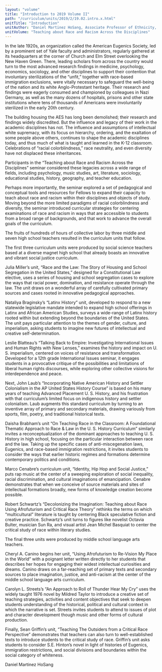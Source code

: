 ```yaml
---
layout: "volume"
title: "Introduction to 2019 Volume II"
path: "/curriculum/units/2019/2/19.02.intro.x.html"
unitTitle: "Introduction"
unitAuthor: "Daniel Martinez HoSang, Associate Professor of Ethnicity, Race, and Migration and of American Studies"
unitVolume: "Teaching about Race and Racism Across the Disciplines"
---
```

<main>
<p>In the late 1920s, an organization called the American Eugenics Society, led by a prominent set of Yale faculty and administrators, regularly gathered at its headquarters at the corner of Church and Elm Street overlooking the New Haven Green. There, leading scholars from across the country would turn to the most advanced research findings in medicine, psychology, economics, sociology, and other disciplines to support their contention that involuntary sterilizations of the &ldquo;unfit,&rdquo; together with race-based immigration exclusions, were vitally necessary to safeguard the well-being of the nation and its white Anglo-Protestant heritage. Their research and findings were eagerly consumed and championed by colleagues in Nazi Germany, as well as the many dozens of hospitals, prisons and other state institutions where tens of thousands of Americans were involuntarily sterilized in the early 20th century.</p>
<p>The building housing the AES has long been demolished; their research and findings widely discredited. But the influence and legacy of their work in the academic disciplines has not. The influence and assumptions of intellectual white supremacy, with its focus on hierarchy, ordering, and the exaltation of some people above others, continues to shape the academic disciplines today, and thus much of what is taught and learned in the K-12 classroom. Celebrations of &ldquo;racial colorblindness,&rdquo; race neutrality, and even diversity have not displaced these inheritances.</p>
<p>Participants in the &ldquo;Teaching about Race and Racism Across the Disciplines&rdquo; seminar considered these legacies across a wide range of fields, including psychology, music studies, art, literature, sociology, educational studies, history, geography, and teacher education.</p>
<p>Perhaps more importantly, the seminar explored a set of pedagogical and conceptual tools and resources for Fellows to expand their capacity to teach about race and racism within their disciplines and objects of study. Moving beyond the more limited paradigms of racial colorblindness and diversity, the seminar introduced curricular strategies for centering examinations of race and racism in ways that are accessible to students from a broad range of backgrounds, and that work to advance the overall goals of the curriculum.</p>
<p>The fruits of hundreds of hours of collective labor by three middle and seven high school teachers resulted in the curriculum units that follow.</p>
<p>The first three curriculum units were produced by social science teachers based at a diverse magnet high school that already boasts an innovative and vibrant social justice curriculum.</p>
<p>Julia Miller&rsquo;s unit, &ldquo;Race and the Law: The Story of Housing and School Segregation in the United States,&rdquo; designed for a Constitutional Law elective, uses a series of housing and school segregation cases to explore the ways that racial power, domination, and resistance operate through the law. The unit draws on a wonderful array of carefully cultivated primary sources and cases rooted in innovative pedagogical approaches.</p>
<p>Nataliya Braginsky&rsquo;s &ldquo;Latinx History&rdquo; unit, developed to respond to a new statewide legislative mandate intended to expand high school offerings in Latinx and African American Studies, surveys a wide-range of Latinx history rooted within but extending beyond the boundaries of the United States. The unit pays particular attention to the themes of gender, culture, and imperialism, asking students to imagine new futures of intellectual and creative self-determination.&nbsp;</p>
<p>Leslie Blatteau&rsquo;s &ldquo;Talking Back to Empire: Investigating International Issues and Human Rights with New Lenses,&rdquo; examines the history and impact on U. S. imperialism, centered on voices of resistance and transformation. Developed for a 12th grade International Issues seminar, it engages students in a provocative critique of the possibilities and limitations of liberal human rights discourses, while exploring other collective visions for interdependence and peace.</p>
<p>Next, John Laub&rsquo;s &ldquo;Incorporating Native American History and Settler Colonialism in the AP United States History Course&rdquo; is based on his many years of teaching Advanced Placement U. S. History, and his frustration with that curriculum&rsquo;s limited focus on indigenous history and settler colonialism. Laub augments this standard curriculum by turning to an inventive array of primary and secondary materials, drawing variously from sports, film, poetry, and traditional historical texts.</p>
<p>Daisha Brabham&rsquo;s unit &ldquo;On Teaching Race in the Classroom: A Foundational Thematic Approach to Race &amp; Law in the U. S. History Curriculum&rdquo; similarly invites a reconceptualization of the dominant approaches to teaching U. S. History in high school, focusing on the particular interaction between race and the law. Taking up the specific cases of anti-miscegenation laws, Eugenics, and race-based immigration restrictions, it invites students to consider the ways that earlier historic regimes and formations determine contemporary politics and conditions.</p>
<p>Marco Cenabre&rsquo;s curriculum unit, &ldquo;Identity, Hip Hop and Social Justice,&rdquo; puts rap music at the center of a sweeping exploration of social inequality, racial discrimination, and cultural imaginations of emancipation. Cenabre demonstrates that when we conceive of source materials and sites of intellectual formations broadly, new forms of knowledge creation become possible.</p>
<p>Robert Schwartz&rsquo;s &ldquo;Decolonizing the Imagination: Teaching about Race Using Afrofuturism and Critical Race Theory&rdquo; rethinks the terms on which &ldquo;multicultural&rdquo; literature is taught by centering Black speculative fiction and creative practice. Schwartz&rsquo;s unit turns to figures like novelist Octavia Bulter, musician Sun Ra, and visual artist Jean Michel Basquiat to center the critical study of race within literary studies.</p>
<p>The final three units were produced by middle school language arts teachers.</p>
<p>Cheryl A. Canino begins her unit, &ldquo;Using Afrofuturism to Re-Vision My Place in the World&rdquo; with a poignant letter written directly to her students that describes her hopes for engaging their widest intellectual curiosities and dreams. Canino draws on a far-reaching set of primary texts and secondary sources to place imagination, justice, and anti-racism at the center of the middle school language arts curriculum.</p>
<p>Carolyn L. Streets&rsquo;s &ldquo;An Approach to Roll of Thunder Hear My Cry&rdquo; uses the widely taught 1976 novel by Mildred Taylor to introduce a creative set of teaching strategies, activities and content objectives that seek to deepen students understanding of the historical, political and cultural context in which the narrative is set. Streets invites students to attend to issues of plot and character development though music and other forms of cultural production.</p>
<p>Finally, Sean Griffin&rsquo;s unit, &ldquo;Teaching The Outsiders from a Critical Race Perspective&rdquo; demonstrates that teachers can also turn to well-established texts to introduce students to the critical study of race. Griffin&rsquo;s unit asks students to consider S.E. Hinton&rsquo;s novel in light of histories of Eugenics, immigration restrictions, and social divisions and boundaries within the social category of whiteness.</p>
<p></p>
<p>Daniel Martinez HoSang</p>
</main>
